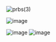 ![prbs(3)](https://github.com/velicharlagokulkumar/quartus/assets/104726431/85e5a5e2-2a22-4506-8acc-b9985ada18cf)

![image](https://github.com/velicharlagokulkumar/quartus/assets/104726431/21969129-72df-413f-954d-112a622e0207)

![image](https://github.com/velicharlagokulkumar/quartus/assets/104726431/81112985-428a-41e9-b9c9-1cf275271b82)
![image](https://github.com/velicharlagokulkumar/quartus/assets/104726431/36e68a1f-1f4d-44a0-baad-1b3db31d6cf3)


